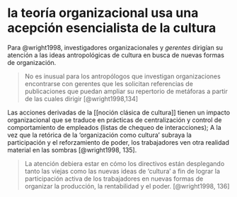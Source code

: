 # la teoría organizacional usa una acepción esencialista de la cultura
Para @wright1998, investigadores organizacionales y *gerentes* dirigían su atención a las ideas antropológicas de cultura en busca de nuevas formas de organización.

>No es inusual para los antropólogos que investigan organizaciones encontrarse con gerentes que les solicitan referencias de publicaciones que puedan ampliar su repertorio de metáforas a partir de las cuales dirigir [@wright1998,134]

Las acciones derivadas de la [[noción clásica de cultura]] tienen un impacto organizacional que se traduce en prácticas de centralización y control de comportamiento de empleados (listas de chequeo de interacciones); A la vez que la retórica de la ‘organización como cultura’ subraya la participación y el reforzamiento de poder, los trabajadores ven otra realidad material en las sombras [@wright1998, 135].

>La atención debiera estar en cómo los directivos están desplegando tanto las viejas como las nuevas ideas de ‘cultura’ a fin de lograr la participación activa de los trabajadores en nuevas formas de organizar la producción, la rentabilidad y el poder. [@wright1998, 136]
